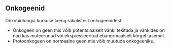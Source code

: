 
## Onkogeenid
Onkobioloogia kursuse loeng rakulistest onkogeenidest.

- Onkogeen on geen mis võib potentsiaalselt vähki tekitada ja vähkides on nad kas muteerunud või ekspresseeritud ebanormaalselt kõrgel tasemel.
- Protoonkogeen on normaalne geen mis võib muutuda onkogeeniks.
